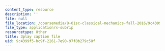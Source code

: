 ```yaml
---
content_type: resource
description: ''
file: null
file_location: /coursemedia/8-01sc-classical-mechanics-fall-2016/9c4399f5bc9f22617e9097f8b279c58f_L5jhg4q1Xvo.srt
file_type: application/x-subrip
resourcetype: Other
title: 3play caption file
uid: 9c4399f5-bc9f-2261-7e90-97f8b279c58f
---
```

